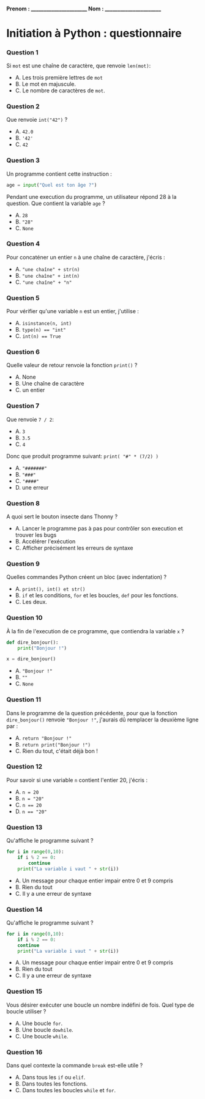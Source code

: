 
#### Prenom : \_\_\_\_\_\_\_\_\_\_\_\_\_\_\_\_\_\_\_\_\_\_  Nom : \_\_\_\_\_\_\_\_\_\_\_\_\_\_\_\_\_\_\_\_\_\_

# Initiation à Python : questionnaire



### Question 1

Si `mot` est une chaîne de caractère, que renvoie `len(mot)`:

- A. Les trois première lettres de `mot`
- B. Le mot en majuscule.
- C. Le nombre de caractères de `mot`.


### Question 2

Que renvoie `int("42")` ?

- A. `42.0`
- B. `'42'`
- C. `42`

### Question 3

Un programme contient cette instruction :

```python
age = input("Quel est ton âge ?")
```
Pendant une execution du programme, un utilisateur répond 28 à la question.
Que contient la variable `age` ?

- A. `28`
- B. `"28"`
- C. `None`



### Question 4

Pour concaténer un entier `n` à une chaîne de caractère, j'écris :

- A. `"une chaîne" + str(n)`
- B. `"une chaîne" + int(n)`
- C. `"une chaîne" + "n"`


### Question 5

Pour vérifier qu'une variable `n` est un entier, j'utilise :

- A. `isinstance(n, int)` 
- B. `type(n) == "int"`
- C. `int(n) == True`

### Question 6

Quelle valeur de retour renvoie la fonction `print()` ?

- A. None
- B. Une chaîne de caractère
- C. un entier


### Question 7

Que renvoie `7 / 2`:

- A. `3`
- B. `3.5`
- C. `4`

Donc que produit programme suivant: `print( "#" * (7/2) )`

- A. `"#######"`
- B. `"###"`
- C. `"####"`
- D. une erreur

### Question 8

A quoi sert le bouton insecte dans Thonny ?

- A. Lancer le programme pas à pas pour contrôler son execution et trouver les bugs
- B. Accélérer l'exécution
- C. Afficher précisément les erreurs de syntaxe

### Question 9

Quelles commandes Python créent un bloc (avec indentation) ?

- A. `print(), int() et str()`
- B. `if` et les conditions, `for` et les boucles, `def` pour les fonctions.
- C. Les deux.


### Question 10

À la fin de l'execution de ce programme, que contiendra la variable `x` ?

```python
def dire_bonjour():
    print("Bonjour !")

x = dire_bonjour()
```

- A. `"Bonjour !"`
- B. `""`
- C. `None`


### Question 11

Dans le programme de la question précédente, pour que la fonction
`dire_bonjour()` renvoie `"Bonjour !"`,  j'aurais dû remplacer la deuxième ligne
par :

- A. `return "Bonjour !"`
- B. `return print("Bonjour !")`
- C. Rien du tout, c'était déjà bon !


### Question 12

Pour savoir si une variable `n` contient l'entier 20, j'écris :

- A. `n = 20`
- B. `n = "20"`
- C. `n == 20`
- D. `n == "20"`


### Question 13

Qu'affiche le programme suivant ?

```python
for i in range(0,10):
    if i % 2 == 0:
        continue
    print("La variable i vaut " + str(i))
```

- A. Un message pour chaque entier impair entre 0 et 9 compris
- B. Rien du tout
- C. Il y a une erreur de syntaxe


### Question 14

Qu'affiche le programme suivant ?

```python
for i in range(0,10):
    if i % 2 == 0:
    continue
    print("La variable i vaut " + str(i))
```

- A. Un message pour chaque entier impair entre 0 et 9 compris
- B. Rien du tout
- C. Il y a une erreur de syntaxe

### Question 15

Vous désirer exécuter une boucle un nombre indéfini de fois. Quel type de boucle utiliser ?

- A. Une boucle `for`.
- B. Une boucle `dowhile`.
- C. Une boucle `while`.

### Question 16

Dans quel contexte la commande `break` est-elle utile ?

- A. Dans tous les `if` ou `elif`.
- B. Dans toutes les fonctions.
- C. Dans toutes les boucles `while` et `for`.


